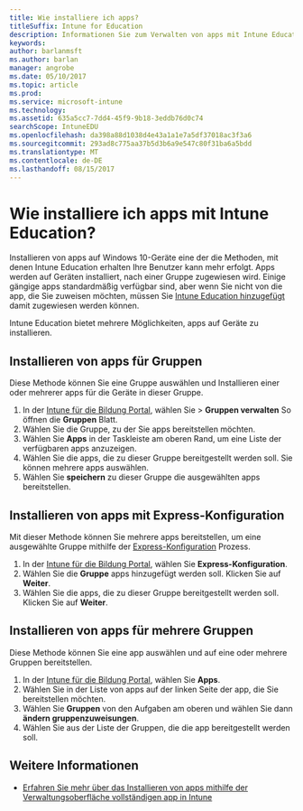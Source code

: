 ```yaml
---
title: Wie installiere ich apps?
titleSuffix: Intune for Education
description: Informationen Sie zum Verwalten von apps mit Intune Education.
keywords: 
author: barlanmsft
ms.author: barlan
manager: angrobe
ms.date: 05/10/2017
ms.topic: article
ms.prod: 
ms.service: microsoft-intune
ms.technology: 
ms.assetid: 635a5cc7-7dd4-45f9-9b18-3eddb76d0c74
searchScope: IntuneEDU
ms.openlocfilehash: da398a88d1038d4e43a1a1e7a5df37018ac3f3a6
ms.sourcegitcommit: 293ad8c775aa37b5d3b6a9e547c80f31ba6a5bdd
ms.translationtype: MT
ms.contentlocale: de-DE
ms.lasthandoff: 08/15/2017
---
```

# <a name="how-do-i-install-apps-with-intune-for-education"></a>Wie installiere ich apps mit Intune Education?

Installieren von apps auf Windows 10-Geräte eine der die Methoden, mit denen Intune Education erhalten Ihre Benutzer kann mehr erfolgt. Apps werden auf Geräten installiert, nach einer Gruppe zugewiesen wird. Einige gängige apps standardmäßig verfügbar sind, aber wenn Sie nicht von die app, die Sie zuweisen möchten, müssen Sie [Intune Education hinzugefügt](how-to-add-apps.md) damit zugewiesen werden können.

Intune Education bietet mehrere Möglichkeiten, apps auf Geräte zu installieren.

##  <a name="install-apps-for-groups"></a>Installieren von apps für Gruppen
Diese Methode können Sie eine Gruppe auswählen und Installieren einer oder mehrerer apps für die Geräte in dieser Gruppe.

1. In der [Intune für die Bildung Portal](https://intuneeducation.portal.azure.com), wählen Sie > **Gruppen verwalten** So öffnen die **Gruppen** Blatt.
2. Wählen Sie die Gruppe, zu der Sie apps bereitstellen möchten.
3. Wählen Sie **Apps** in der Taskleiste am oberen Rand, um eine Liste der verfügbaren apps anzuzeigen.  
4. Wählen Sie die apps, die zu dieser Gruppe bereitgestellt werden soll. Sie können mehrere apps auswählen.
5. Wählen Sie **speichern** zu dieser Gruppe die ausgewählten apps bereitstellen.

## <a name="install-apps-with-express-configuration"></a>Installieren von apps mit Express-Konfiguration
Mit dieser Methode können Sie mehrere apps bereitstellen, um eine ausgewählte Gruppe mithilfe der [Express-Konfiguration](what-is-express-configuration.md) Prozess.

1. In der [Intune für die Bildung Portal](https://intuneeducation.portal.azure.com), wählen Sie **Express-Konfiguration**.  
2. Wählen Sie die **Gruppe** apps hinzugefügt werden soll. Klicken Sie auf **Weiter**.
3. Wählen Sie die apps, die zu dieser Gruppe bereitgestellt werden soll. Klicken Sie auf **Weiter**.

## <a name="install-apps-to-multiple-groups"></a>Installieren von apps für mehrere Gruppen
Diese Methode können Sie eine app auswählen und auf eine oder mehrere Gruppen bereitstellen.

1. In der [Intune für die Bildung Portal](https://intuneeducation.portal.azure.com), wählen Sie **Apps**.
2. Wählen Sie in der Liste von apps auf der linken Seite der app, die Sie bereitstellen möchten.
3. Wählen Sie **Gruppen** von den Aufgaben am oberen und wählen Sie dann **ändern gruppenzuweisungen**.
4. Wählen Sie aus der Liste der Gruppen, die die app bereitgestellt werden soll.

## <a name="find-out-more"></a>Weitere Informationen

- [Erfahren Sie mehr über das Installieren von apps mithilfe der Verwaltungsoberfläche vollständigen app in Intune](https://docs.microsoft.com/intune/deploy-use/deploy-apps)
